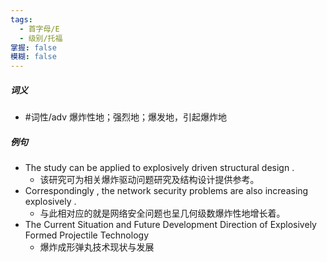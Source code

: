 ```yaml
---
tags:
  - 首字母/E
  - 级别/托福
掌握: false
模糊: false
---
```

##### 词义
- #词性/adv  爆炸性地；强烈地；爆发地，引起爆炸地
##### 例句
- The study can be applied to explosively driven structural design .
	- 该研究可为相关爆炸驱动问题研究及结构设计提供参考。
- Correspondingly , the network security problems are also increasing explosively .
	- 与此相对应的就是网络安全问题也呈几何级数爆炸性地增长着。
- The Current Situation and Future Development Direction of Explosively Formed Projectile Technology
	- 爆炸成形弹丸技术现状与发展
